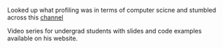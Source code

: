 Looked up what profiling was in terms of computer scicne and stumbled across this [channel](https://www.youtube.com/@davidwesselsviu6016/playlists)

Video series for undergrad students with slides and code examples available on his website.
